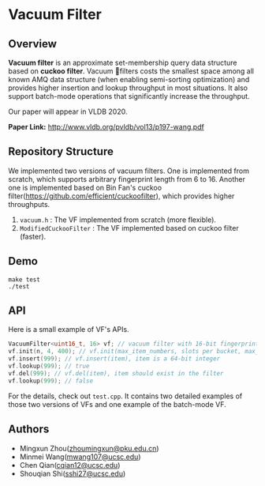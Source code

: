 # Vacuum Filter

## Overview

**Vacuum filter** is an approximate set-membership query data structure based on **cuckoo filter**. Vacuum filters costs the smallest space among all known AMQ data structure (when enabling semi-sorting optimization) and provides higher insertion and lookup throughput in most situations. It also support batch-mode operations that significantly increase the throughput.

Our paper will appear in VLDB 2020.  

**Paper Link:** http://www.vldb.org/pvldb/vol13/p197-wang.pdf

## Repository Structure

We implemented two versions of vacuum filters. One is implemented from scratch, which supports arbitrary fingerprint length from 6 to 16. Another one is implemented based on Bin Fan's cuckoo filter(https://github.com/efficient/cuckoofilter), which provides higher throughputs.

1. `vacuum.h` : The VF implemented from scratch (more flexible).
2. `ModifiedCuckooFilter` : The VF implemented based on cuckoo filter (faster).

## Demo

```
make test
./test
```

## API

Here is a small example of VF's APIs.

```c++
VacuumFilter<uint16_t, 16> vf; // vacuum filter with 16-bit fingerprint
vf.init(n, 4, 400); // vf.init(max_item_numbers, slots per bucket, max_kick_steps)
vf.insert(999); // vf.insert(item), item is a 64-bit integer
vf.lookup(999); // true
vf.del(999); // vf.del(item), item should exist in the filter
vf.lookup(999); // false
```

For the details, check out `test.cpp`. It contains two detailed examples of those two versions of VFs and one example of the batch-mode VF.

## Authors

- Mingxun Zhou(zhoumingxun@pku.edu.cn)
- Minmei Wang(mwang107@ucsc.edu)
- Chen Qian(cqian12@ucsc.edu)
- Shouqian Shi(sshi27@ucsc.edu)



